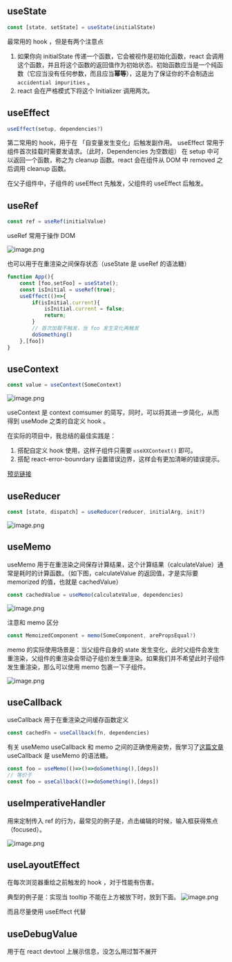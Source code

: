 ## useState

```js
const [state, setState] = useState(initialState)
```

最常用的 hook ，但是有两个注意点
1. 如果你向 initialState 传递一个函数，它会被视作是初始化函数，react 会调用这个函数，并且将这个函数的返回值作为初始状态。初始函数应当是一个纯函数（它应当没有任何参数，而且应当**幂等**），这是为了保证你的不会制造出 `accidential impurities` 。
2. react 会在严格模式下将这个 Initializer 调用两次。

## useEffect

```js
useEffect(setup, dependencies?)
```

第二常用的 hook，用于在 「自变量发生变化」后触发副作用。
useEffect 常用于组件首次挂载时需要发请求。（此时，Dependencies 为空数组）
在 setup 中可以返回一个函数，称之为 cleanup 函数。react 会在组件从 DOM 中 removed 之后调用 cleanup 函数。

在父子组件中，子组件的 useEffect 先触发，父组件的 useEffect 后触发。

## useRef

```js
const ref = useRef(initialValue)
```

useRef 常用于操作 DOM

![image.png](https://p5.music.126.net/obj/wo3DlcOGw6DClTvDisK1/24686000045/6f64/a8c0/368c/c1cf8b8128270b71abce2f14d4b4dcc3.png)


也可以用于在重渲染之间保存状态（useState 是 useRef 的语法糖）

```js
function App(){
	const [foo,setFoo] = useState();
	const isInitial = useRef(true);
	useEffect(()=>{
		if(isInitial.current){
			isInitial.current = false;
			return;
		}
		// 首次加载不触发，当 foo 发生变化再触发
		doSomething()
	},[foo])
}
```

## useContext

```js
const value = useContext(SomeContext)
```

![image.png](https://p5.music.126.net/obj/wo3DlcOGw6DClTvDisK1/24686371069/09ae/c227/c8ac/929fd904eff3ad1bb4fcb69538c08ebd.png)

useContext 是 context comsumer 的简写，同时，可以将其进一步简化，从而得到 useMode 之类的自定义 hook 。

在实际的项目中，我总结的最佳实践是：
1. 搭配自定义 hook 使用，这样子组件只需要 `useXXContext()` 即可。
2. 搭配 react-error-bounrdary 设置错误边界，这样会有更加清晰的错误提示。

[预览链接](https://codesandbox.io/s/affectionate-tesla-z1cz53?file=/src/App.tsx)

## useReducer

```js
const [state, dispatch] = useReducer(reducer, initialArg, init?)
```

![image.png](https://p5.music.126.net/obj/wo3DlcOGw6DClTvDisK1/24686798408/ec87/3061/db15/874077695cc416c8d5df06923f583f9a.png)

## useMemo

useMemo 用于在重渲染之间保存计算结果，这个计算结果（calculateValue）通常是耗时的计算函数。（如下图，calculateValue 的返回值，才是实际要 
memorized 的值，也就是 cachedValue）

```js
const cachedValue = useMemo(calculateValue, dependencies)
```

![image.png](https://p5.music.126.net/obj/wo3DlcOGw6DClTvDisK1/24714023944/c7dd/14ff/d2a4/000bbc4e8ca8275905d49e0fa90668bd.png)

注意和 memo 区分

```js
const MemoizedComponent = memo(SomeComponent, arePropsEqual?)
```

memo 的实际使用场景是：当父组件自身的 state 发生变化，此时父组件会发生重渲染，父组件的重渲染会带动子组价发生重渲染。如果我们并不希望此时子组件发生重渲染，那么可以使用 memo 包裹一下子组件。

![image.png](https://p5.music.126.net/obj/wo3DlcOGw6DClTvDisK1/24786292394/bd03/ffef/ff71/021752f3ac54ade66c2bb64614816e0a.png)


## useCallback
useCallback 用于在重渲染之间缓存函数定义

```js
const cachedFn = useCallback(fn, dependencies)
```

有关 useMemo useCallback 和 memo 之间的正确使用姿势，我学习了[这篇文章](https://juejin.cn/post/7146107198215553055)
useCallback 是 useMemo 的语法糖。

```js
const foo = useMemo(()=>()=>doSomething(),[deps])
// 等价于
const foo = useCallback(()=>doSomething(),[deps])
```


## useImperativeHandler

用来定制传入 ref 的行为，最常见的例子是，点击编辑的时候，输入框获得焦点（focused）。

![image.png](https://p5.music.126.net/obj/wo3DlcOGw6DClTvDisK1/24786725220/69d3/1e2b/9318/16799c462f90b19c1313e6a83bb72577.png)

## useLayoutEffect

在每次浏览器重绘之前触发的 hook ，对于性能有伤害。

典型的例子是：实现当 tooltip 不能在上方被放下时，放到下面。
![image.png](https://p5.music.126.net/obj/wo3DlcOGw6DClTvDisK1/24786996940/f37b/9e52/62f3/a97b0bb8688267c489221791c33016dc.png)

而且尽量使用 useEffect 代替

## useDebugValue

用于在 react devtool 上展示信息，没怎么用过暂不展开
